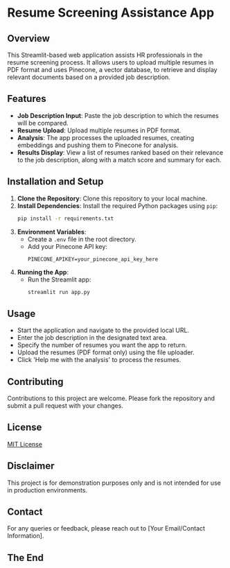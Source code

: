 
# Resume Screening Assistance App

## Overview
This Streamlit-based web application assists HR professionals in the resume screening process. It allows users to upload multiple resumes in PDF format and uses Pinecone, a vector database, to retrieve and display relevant documents based on a provided job description.

## Features
- **Job Description Input**: Paste the job description to which the resumes will be compared.
- **Resume Upload**: Upload multiple resumes in PDF format.
- **Analysis**: The app processes the uploaded resumes, creating embeddings and pushing them to Pinecone for analysis.
- **Results Display**: View a list of resumes ranked based on their relevance to the job description, along with a match score and summary for each.

## Installation and Setup
1. **Clone the Repository**: Clone this repository to your local machine.
2. **Install Dependencies**: Install the required Python packages using `pip`:
    ```bash
    pip install -r requirements.txt
    ```
3. **Environment Variables**: 
    - Create a `.env` file in the root directory.
    - Add your Pinecone API key:
      ```
      PINECONE_APIKEY=your_pinecone_api_key_here
      ```
4. **Running the App**:
    - Run the Streamlit app:
      ```bash
      streamlit run app.py
      ```

## Usage
- Start the application and navigate to the provided local URL.
- Enter the job description in the designated text area.
- Specify the number of resumes you want the app to return.
- Upload the resumes (PDF format only) using the file uploader.
- Click 'Help me with the analysis' to process the resumes.

## Contributing
Contributions to this project are welcome. Please fork the repository and submit a pull request with your changes.

## License
[MIT License](LICENSE)

## Disclaimer
This project is for demonstration purposes only and is not intended for use in production environments.

## Contact
For any queries or feedback, please reach out to [Your Email/Contact Information].

## The End